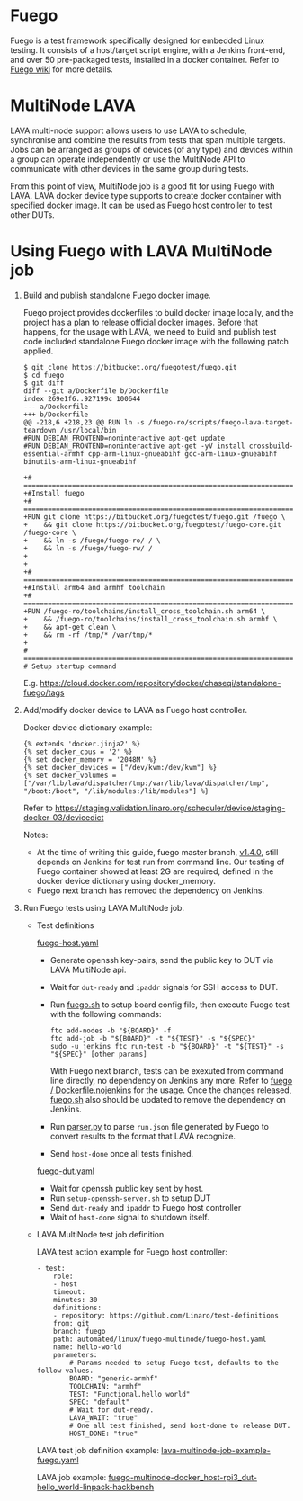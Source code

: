 # Fuego

Fuego is a test framework specifically designed for embedded Linux testing. It consists of a host/target script engine, with a Jenkins front-end, and over 50 pre-packaged tests, installed in a docker container. Refer to [Fuego wiki](http://fuegotest.org/wiki/FrontPage) for more details.

# MultiNode LAVA

LAVA multi-node support allows users to use LAVA to schedule, synchronise and combine the results from tests that span multiple targets. Jobs can be arranged as groups of devices (of any type) and devices within a group can operate independently or use the MultiNode API to communicate with other devices in the same group during tests.

From this point of view, MultiNode job is a good fit for using Fuego with LAVA. LAVA docker device type supports to create docker container with specified docker image. It can be used as Fuego host controller to test other DUTs.

# Using Fuego with LAVA MultiNode job

1. Build and publish standalone Fuego docker image.

   Fuego project provides dockerfiles to build docker image locally, and the project has a plan to release official docker images. Before that happens, for the usage with LAVA, we need to build and publish test code included standalone Fuego docker image with the following patch applied.

    ```
    $ git clone https://bitbucket.org/fuegotest/fuego.git
    $ cd fuego
    $ git diff
    diff --git a/Dockerfile b/Dockerfile
    index 269e1f6..927199c 100644
    --- a/Dockerfile
    +++ b/Dockerfile
    @@ -218,6 +218,23 @@ RUN ln -s /fuego-ro/scripts/fuego-lava-target-teardown /usr/local/bin
    #RUN DEBIAN_FRONTEND=noninteractive apt-get update
    #RUN DEBIAN_FRONTEND=noninteractive apt-get -yV install crossbuild-essential-armhf cpp-arm-linux-gnueabihf gcc-arm-linux-gnueabihf binutils-arm-linux-gnueabihf

    +# ==============================================================================
    +#Install fuego
    +# ==============================================================================
    +RUN git clone https://bitbucket.org/fuegotest/fuego.git /fuego \
    +    && git clone https://bitbucket.org/fuegotest/fuego-core.git /fuego-core \
    +    && ln -s /fuego/fuego-ro/ / \
    +    && ln -s /fuego/fuego-rw/ /
    +
    +
    +# ==============================================================================
    +#Install arm64 and armhf toolchain
    +# ==============================================================================
    +RUN /fuego-ro/toolchains/install_cross_toolchain.sh arm64 \
    +    && /fuego-ro/toolchains/install_cross_toolchain.sh armhf \
    +    && apt-get clean \
    +    && rm -rf /tmp/* /var/tmp/*
    +
    # ==============================================================================
    # Setup startup command
    ```

   E.g. https://cloud.docker.com/repository/docker/chaseqi/standalone-fuego/tags

2. Add/modify docker device to LAVA as Fuego host controller.

   Docker device dictionary example:
    ```
    {% extends 'docker.jinja2' %}
    {% set docker_cpus = '2' %}
    {% set docker_memory = '2048M' %}
    {% set docker_devices = ["/dev/kvm:/dev/kvm"] %}
    {% set docker_volumes = ["/var/lib/lava/dispatcher/tmp:/var/lib/lava/dispatcher/tmp", "/boot:/boot", "/lib/modules:/lib/modules"] %}
    ```
    
    Refer to https://staging.validation.linaro.org/scheduler/device/staging-docker-03/devicedict

    Notes: 
    * At the time of writing this guide, fuego master branch, [v1.4.0](https://bitbucket.org/fuegotest/fuego/commits/8b16eda803d4627f66a0102eac48d00b6857c801), still depends on Jenkins for test run from command line. Our testing of Fuego container showed at least 2G are required, defined in the docker device dictionary using docker_memory.
    * Fuego next branch has removed the dependency on Jenkins.

3. Run Fuego tests using LAVA MultiNode job.
   
   * Test definitions
        
        [fuego-host.yaml](./fuego-host.yaml)

        * Generate openssh key-pairs, send the public key to DUT via LAVA MultiNode api.
        * Wait for `dut-ready`  and `ipaddr` signals for SSH access to DUT.
        * Run [fuego.sh](./fuego.sh) to setup board config file, then execute Fuego test with the following commands:
            ```
            ftc add-nodes -b "${BOARD}" -f
            ftc add-job -b "${BOARD}" -t "${TEST}" -s "${SPEC}"
            sudo -u jenkins ftc run-test -b "${BOARD}" -t "${TEST}" -s "${SPEC}" [other params]
            ```

            With Fuego next branch, tests can be exexuted from command line directly, no dependency on Jenkins any more. Refer to [fuego / Dockerfile.nojenkins](https://bitbucket.org/fuegotest/fuego/src/1935c08615d3d503ab726226a86c41174bbe52dc/Dockerfile.nojenkins?at=next&fileviewer=file-view-default) for the usage. Once the changes released, [fuego.sh](./fuego.sh) also should be updated to remove the dependency on Jenkins.
        * Run [parser.py](./parser.py) to parse `run.json` file generated by Fuego to convert results to the format that LAVA recognize.
        * Send `host-done` once all tests finished.
        
        [fuego-dut.yaml](./fuego-dut.yaml)

        * Wait for openssh public key sent by host.
        * Run `setup-openssh-server.sh` to setup DUT
        * Send `dut-ready` and `ipaddr` to Fuego host controller
        * Wait of `host-done` signal to shutdown itself.

    * LAVA MultiNode test job definition

      LAVA test action example for Fuego host controller:
    
        ```
        - test:
            role:
            - host
            timeout:
            minutes: 30
            definitions:
            - repository: https://github.com/Linaro/test-definitions
            from: git
            branch: fuego
            path: automated/linux/fuego-multinode/fuego-host.yaml
            name: hello-world
            parameters:
                # Params needed to setup Fuego test, defaults to the follow values.
                BOARD: "generic-armhf"
                TOOLCHAIN: "armhf"
                TEST: "Functional.hello_world"
                SPEC: "default"
                # Wait for dut-ready.
                LAVA_WAIT: "true"
                # One all test finished, send host-done to release DUT.
                HOST_DONE: "true"   
        ```

       LAVA test job definition example: [lava-multinode-job-example-fuego.yaml](./lava-multinode-job-example-fuego.yaml)
    
       LAVA job example: [fuego-multinode-docker_host-rpi3_dut-hello_world-linpack-hackbench](https://staging.validation.linaro.org/scheduler/job/249483.0)



